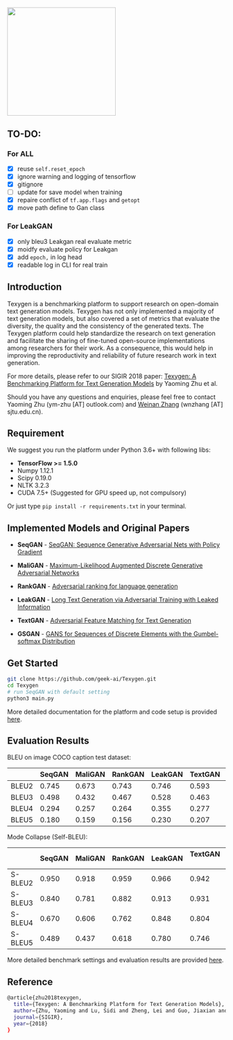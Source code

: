 <h1><img src="docs/fig/texygen-01.png" width="250"></h1>

## TO-DO:

### For ALL

- [x] reuse `self.reset_epoch`
- [x] ignore warning and logging of tensorflow
- [x] gitignore
- [ ] update for save model when training
- [x] repaire conflict of `tf.app.flags` and `getopt`
- [x] move path define to Gan class

### For LeakGAN

- [x] only bleu3 Leakgan real evaluate metric
- [x] moidfy evaluate policy for Leakgan
- [x] add `epoch,` in log head
- [x] readable log in CLI for real train

## Introduction

Texygen is a benchmarking platform to support research on open-domain text generation models. Texygen has not only implemented a majority of text generation models, but also covered a set of metrics that evaluate the diversity, the quality and the consistency of the generated texts. The Texygen platform could help standardize the research on text generation and facilitate the sharing of fine-tuned open-source implementations among researchers for their work.  As a consequence, this would help in improving the reproductivity and reliability of future research work in text generation.

For more details, please refer to our SIGIR 2018 paper: [Texygen: A Benchmarking Platform for Text Generation Models](https://arxiv.org/abs/1802.01886) by Yaoming Zhu et al.

Should you have any questions and enquiries, please feel free to contact Yaoming Zhu (ym-zhu [AT] outlook.com) and [Weinan Zhang](http://wnzhang.net) (wnzhang [AT] sjtu.edu.cn).

## Requirement
We suggest you run the platform under Python 3.6+ with following libs:
* **TensorFlow >= 1.5.0**
* Numpy 1.12.1
* Scipy 0.19.0
* NLTK 3.2.3
* CUDA 7.5+ (Suggested for GPU speed up, not compulsory)    

Or just type `pip install -r requirements.txt` in your terminal.

## Implemented Models and Original Papers

* **SeqGAN** -  [SeqGAN: Sequence Generative Adversarial Nets with Policy Gradient](https://arxiv.org/abs/1609.05473)

* **MaliGAN** - [Maximum-Likelihood Augmented Discrete Generative Adversarial Networks](https://arxiv.org/abs/1702.07983)

* **RankGAN** - [Adversarial ranking for language generation](http://papers.nips.cc/paper/6908-adversarial-ranking-for-language-generation)

* **LeakGAN** - [Long Text Generation via Adversarial Training with Leaked Information](https://arxiv.org/abs/1709.08624)

* **TextGAN** - [Adversarial Feature Matching for Text Generation](https://arxiv.org/abs/1706.03850)
 
* **GSGAN** - [GANS for Sequences of Discrete Elements with the Gumbel-softmax Distribution](https://arxiv.org/abs/1611.04051)


## Get Started

```bash
git clone https://github.com/geek-ai/Texygen.git
cd Texygen
# run SeqGAN with default setting
python3 main.py
```
More detailed documentation for the platform and code setup is provided [here](docs/doc.md).


## Evaluation Results

BLEU on image COCO caption test dataset:

|       | SeqGAN | MaliGAN | RankGAN | LeakGAN | TextGAN      | MLE |
|-------|--------|---------|---------|---------|--------------|--------------|
| BLEU2 | 0.745  | 0.673   | 0.743   | 0.746   | 0.593        | 0.731        |
| BLEU3 | 0.498  | 0.432   | 0.467   | 0.528   | 0.463        | 0.497        |
| BLEU4 | 0.294  | 0.257   | 0.264   | 0.355   | 0.277        | 0.305        |
| BLEU5 | 0.180  | 0.159   | 0.156   | 0.230   | 0.207        | 0.189        |

Mode Collapse (Self-BLEU):

|            | SeqGAN | MaliGAN | RankGAN | LeakGAN | TextGAN       | MLE  |
|------------|--------|---------|---------|---------|---------------|--------------|
| S-BLEU2      | 0.950  | 0.918   | 0.959   | 0.966   | 0.942         |0.916         |
| S-BLEU3      | 0.840  | 0.781   | 0.882   | 0.913   | 0.931         |0.769         |
| S-BLEU4      | 0.670  | 0.606   | 0.762   | 0.848   | 0.804         |0.583         |
| S-BLEU5      | 0.489  | 0.437   | 0.618   | 0.780   | 0.746         |0.408         |

More detailed benchmark settings and evaluation results are provided [here](docs/evaluation.md).

## Reference
```bash
@article{zhu2018texygen,
  title={Texygen: A Benchmarking Platform for Text Generation Models},
  author={Zhu, Yaoming and Lu, Sidi and Zheng, Lei and Guo, Jiaxian and Zhang, Weinan and Wang, Jun and Yu, Yong},
  journal={SIGIR},
  year={2018}
}
```


